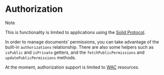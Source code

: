# Authorization

> [!Note]
> This is functionality is limited to applications using the [Solid Protocol](../solid-protocol/what-is-solid.md).

In order to manage documents' permissions, you can take advantage of the built-in `authorizations` relationship. There are also some helpers such as `isPublic` and `isPrivate` getters, and the `fetchPublicPermissions` and `updatePublicPermissions` methods.

At the moment, authorization support is limited to [WAC](https://solidproject.org/TR/wac) resources.
